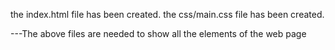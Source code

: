 the index.html file has been created.
the css/main.css file has been created.

---The above files are needed to show all the elements of the web page
